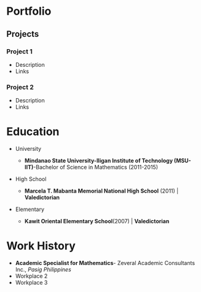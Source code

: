 # Portfolio

## Projects
### Project 1
  - Description
  - Links


### Project 2
  - Description
  - Links

# Education
- University
  * **Mindanao State University-Iligan Institute of Technology (MSU-IIT)**-Bachelor of Science in Mathematics (2011-2015)
    
- High School
  * **Marcela T. Mabanta Memorial National High School** (2011) | **Valedictorian**
- Elementary
  * **Kawit Oriental Elementary School**(2007) | **Valedictorian**

# Work History
- **Academic Specialist for Mathematics**- Zeveral Academic Consultants Inc., _Pasig Philippines_
- Workplace 2
- Workplace 3
  
